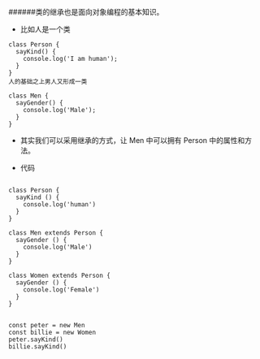 ######类的继承也是面向对象编程的基本知识。

* 比如人是一个类

~~~~
class Person {
  sayKind() {
    console.log('I am human');
  }
}
人的基础之上男人又形成一类

class Men {
  sayGender() {
    console.log('Male');
  }
}
~~~~



* 其实我们可以采用继承的方式，让 Men 中可以拥有 Person 中的属性和方法。





* 代码


~~~~

class Person {
  sayKind () {
    console.log('human')
  }
}

class Men extends Person {
  sayGender () {
    console.log('Male')
  }
}

class Women extends Person {
  sayGender () {
    console.log('Female')
  }
}


const peter = new Men
const billie = new Women
peter.sayKind()
billie.sayKind()


~~~~~
